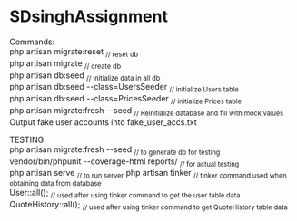 # SDsinghAssignment

Commands:  
php artisan migrate:reset                   <sub>// reset db</sub>  
php artisan migrate                         <sub>// create db</sub>  
php artisan db:seed                         <sub>// initialize data in all db</sub>  
php artisan db:seed --class=UsersSeeder     <sub>// initialize Users table</sub>   
php artisan db:seed --class=PricesSeeder    <sub>// initialize Prices table</sub>  
php artisan migrate:fresh --seed            <sub>// Reinitialize database and fill with mock values</sub>  
Output fake user accounts into fake_user_accs.txt  
  
TESTING:  
php artisan migrate:fresh --seed             <sub>// to generate db for testing</sub>  
vendor/bin/phpunit --coverage-html reports/  <sub>// for actual testing</sub>                                                                                                       
 php artisan serve                            <sub>// to run server</sub> 
   php artisan tinker                           <sub>// tinker command used when obtaining data from database</sub>  
 User::all();                                 <sub>// used after using tinker command to get the user table data</sub>
   QuoteHistory::all();                         <sub>// used after using tinker command to get QuoteHistory table data</sub>
